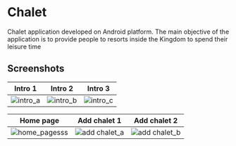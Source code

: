 # Chalet

Chalet application developed on Android platform. The main objective of the application is to provide people to resorts inside the Kingdom to spend their leisure time

## Screenshots
Intro 1            |  Intro 2 |  Intro 3
:-------------------------:|:-------------------------:|:-------------------------:
![intro_a](https://mostaql.hsoubcdn.com/uploads/521592-3l2tr-1564324489-5d3db2897dc1e.png)  | ![intro_b](https://user-images.githubusercontent.com/27730825/50841535-fab86280-1375-11e9-9af2-e58fc63f517c.png) | ![intro_c](https://user-images.githubusercontent.com/27730825/50841544-0015ad00-1376-11e9-9d6f-3d5c197bd405.png)

Home page            |  Add chalet 1 |   Add chalet 2
:-------------------------:|:-------------------------:|:-------------------------:
![home_pagesss](https://user-images.githubusercontent.com/27730825/50845898-03616680-137f-11e9-88f6-9155b6354a2f.png)  | ![add chalet_a](https://user-images.githubusercontent.com/27730825/50846155-8682bc80-137f-11e9-907c-2d2c7a61debd.png) | ![add chalet_b](https://user-images.githubusercontent.com/27730825/50846169-8e426100-137f-11e9-87d7-8a8ddab84647.png)

